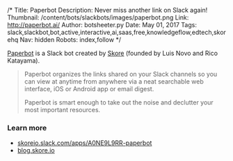 /*
Title: Paperbot
Description: Never miss another link on Slack again!
Thumbnail: /content/bots/slackbots/images/paperbot.png
Link: http://paperbot.ai/
Author: botsheeter.py
Date: May 01, 2017
Tags: slack,slackbot,bot,active,interactive,ai,saas,free,knowledgeflow,edtech,skorehq
Nav: hidden
Robots: index,follow
*/

[Paperbot](http://paperbot.ai/) is a Slack bot created by [Skore](https://twitter.com/SkoreHQ) (founded by Luis Novo and Rico Katayama). 

> Paperbot organizes the links shared on your Slack channels so you can view at anytime from anywhere via a neat searchable web interface, iOS or Android app or email digest.
>
> Paperbot is smart enough to take out the noise and declutter your most important resources.

### Learn more

- [skoreio.slack.com/apps/A0NE9L9RR-paperbot](https://skoreio.slack.com/apps/A0NE9L9RR-paperbot)
- [blog.skore.io](https://blog.skore.io/)

